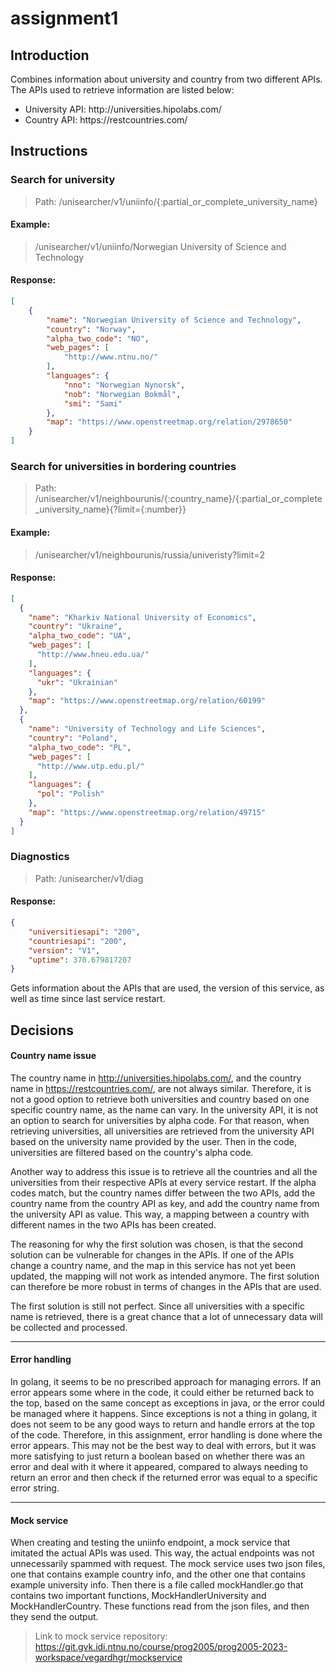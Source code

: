 # assignment1

## Introduction 

Combines information about university and country from two different APIs. <br>
The APIs used to retrieve information are listed below:
<ul>
  <li>University API: http://universities.hipolabs.com/</li>  
  <li>Country API: https://restcountries.com/</li>  
</ul>

## Instructions
### Search for university
>Path: /unisearcher/v1/uniinfo/{:partial_or_complete_university_name}
#### Example:
>/unisearcher/v1/uniinfo/Norwegian University of Science and Technology
#### Response:
```json
[
    {
        "name": "Norwegian University of Science and Technology",
        "country": "Norway",
        "alpha_two_code": "NO",
        "web_pages": [
            "http://www.ntnu.no/"
        ],
        "languages": {
            "nno": "Norwegian Nynorsk",
            "nob": "Norwegian Bokmål",
            "smi": "Sami"
        },
        "map": "https://www.openstreetmap.org/relation/2978650"
    }
]
```
### Search for universities in bordering countries
>Path: /unisearcher/v1/neighbourunis/{:country_name}/{:partial_or_complete_university_name}{?limit={:number}}
#### Example:
>/unisearcher/v1/neighbourunis/russia/univeristy?limit=2
#### Response:
```json
[
  {
    "name": "Kharkiv National University of Economics",
    "country": "Ukraine",
    "alpha_two_code": "UA",
    "web_pages": [
      "http://www.hneu.edu.ua/"
    ],
    "languages": {
      "ukr": "Ukrainian"
    },
    "map": "https://www.openstreetmap.org/relation/60199"
  },
  {
    "name": "University of Technology and Life Sciences",
    "country": "Poland",
    "alpha_two_code": "PL",
    "web_pages": [
      "http://www.utp.edu.pl/"
    ],
    "languages": {
      "pol": "Polish"
    },
    "map": "https://www.openstreetmap.org/relation/49715"
  }
]
```
### Diagnostics
>Path: /unisearcher/v1/diag<br>
#### Response:
```json
{
    "universitiesapi": "200",
    "countriesapi": "200",
    "version": "V1",
    "uptime": 370.679817207
}
```
Gets information about the APIs that are used, the version of this service, as well as time since last service restart.

## Decisions 
#### Country name issue
The country name in http://universities.hipolabs.com/, and the country name in https://restcountries.com/, are not always similar.
Therefore, it is not a good option to retrieve both universities and country based on one specific country name, as the name can vary. In the university API, it is 
not an option to search for universities by alpha code. For that reason, when retrieving universities, all universities are retrieved from the university API
based on the university name provided by the user. Then in the code, universities are filtered based on the country's alpha code.<br>

Another way to address this issue is to retrieve all the countries and all the universities from their respective APIs at every service restart.
If the alpha codes match, but the country names differ between the two APIs, add the country name from the country API as key, and add the country name from the
university API as value. This way, a mapping between a country with different names in the two APIs has been created.<br>

The reasoning for why the first solution was chosen, is that the second solution can be vulnerable for changes in the APIs.
If one of the APIs change a country name, and the map in this service has not yet been updated, the mapping will not work as intended anymore.
The first solution can therefore be more robust in terms of changes in the APIs that are used.<br>

The first solution is still not perfect. Since all universities with a specific name is retrieved, there is a great chance that a lot of
unnecessary data will be collected and processed. <br>

---

#### Error handling
In golang, it seems to be no prescribed approach for managing errors. If an error appears some where in the code, it could either be returned back to 
the top, based on the same concept as exceptions in java, or the error could be managed where it happens. Since exceptions is not a thing in golang, it 
does not seem to be any good ways to return and handle errors at the top of the code. Therefore, in this assignment, error handling is done where the error appears.
This may not be the best way to deal with errors, but it was more satisfying to just return a boolean based on whether there was an error and deal with it where it
appeared, compared to always needing to return an error and then check if the returned error was equal to a specific error string.

---

#### Mock service
When creating and testing the uniinfo endpoint, a mock service that imitated the actual APIs was used.
This way, the actual endpoints was not unnecessarily spammed with request. The mock service uses two json files, 
one that contains example country info, and the other one that contains example university info. Then there is 
a file called mockHandler.go that contains two important functions, MockHandlerUniversity and MockHandlerCountry. 
These functions read from the json files, and then they send the output.<br>
>Link to mock service repository:<br>
> https://git.gvk.idi.ntnu.no/course/prog2005/prog2005-2023-workspace/vegardhgr/mockservice
